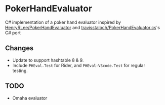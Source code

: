 # PokerHandEvaluator
C# implementation of a poker hand evaluator inspired by [HenryRLee/PokerHandEvaluator](https://github.com/HenryRLee/PokerHandEvaluator) and [travisstaloch/PokerHandEvaluator.cs](https://github.com/travisstaloch/PokerHandEvaluator.cs)'s C# port

## Changes
- Update to support hashtable 8 & 9.
- Include `PHEval.Test` for Rider, and `PHEval-VScode.Test` for regular testing.

## TODO
- Omaha evaluator
